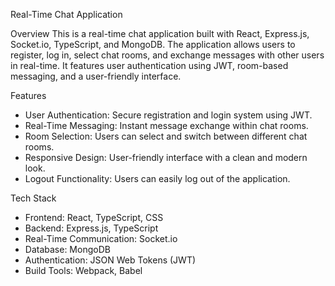 Real-Time Chat Application

Overview
This is a real-time chat application built with React, Express.js, Socket.io, TypeScript, and MongoDB. The application allows users to register, log in, select chat rooms, and exchange messages with other users in real-time. It features user authentication using JWT, room-based messaging, and a user-friendly interface.

Features
- User Authentication: Secure registration and login system using JWT.
- Real-Time Messaging: Instant message exchange within chat rooms.
- Room Selection: Users can select and switch between different chat rooms.
- Responsive Design: User-friendly interface with a clean and modern look.
- Logout Functionality: Users can easily log out of the application.

Tech Stack
- Frontend: React, TypeScript, CSS
- Backend: Express.js, TypeScript
- Real-Time Communication: Socket.io
- Database: MongoDB
- Authentication: JSON Web Tokens (JWT)
- Build Tools: Webpack, Babel
